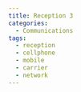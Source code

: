 ```yaml
---
title: Reception 3
categories:
  - Communications
tags:
  - reception
  - cellphone
  - mobile
  - carrier
  - network
---
```

